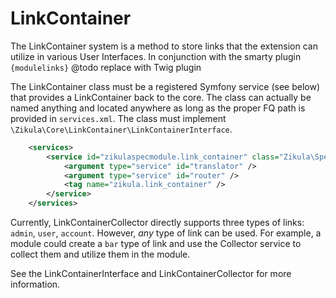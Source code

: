 LinkContainer
=============

The LinkContainer system is a method to store links that the extension can utilize in various User Interfaces.
In conjunction with the smarty plugin `{modulelinks}` @todo replace with Twig plugin

The LinkContainer class must be a registered Symfony service (see below) that provides a LinkContainer
back to the core. The class can actually be named anything and located anywhere as long as the proper FQ path is
provided in `services.xml`. The class must implement `\Zikula\Core\LinkContainer\LinkContainerInterface`.

```xml
    <services>
        <service id="zikulaspecmodule.link_container" class="Zikula\SpecModule\Container\LinkContainer" lazy="true">
            <argument type="service" id="translator" />
            <argument type="service" id="router" />
            <tag name="zikula.link_container" />
        </service>
    </services>
```

Currently, LinkContainerCollector directly supports three types of links: `admin`, `user`, `account`. However, *any*
type of link can be used. For example, a module could create a `bar` type of link and use the Collector service to 
collect them and utilize them in the module.

See the LinkContainerInterface and LinkContainerCollector for more information.